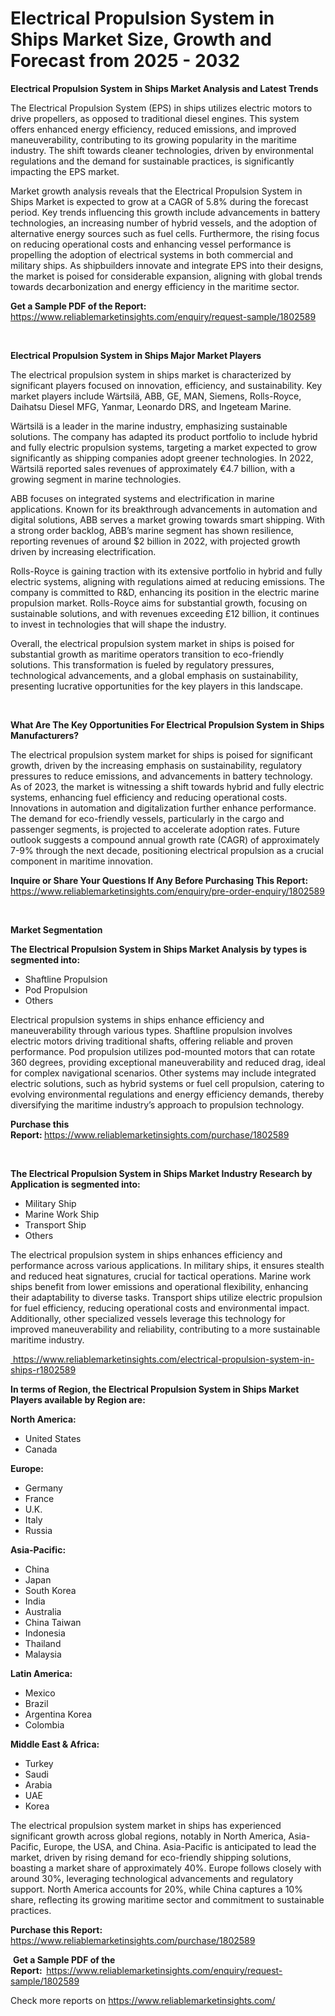 <p><h1>Electrical Propulsion System in Ships Market Size, Growth and Forecast from 2025 - 2032</h1></p><p><strong>Electrical Propulsion System in Ships Market Analysis and Latest Trends</strong></p>
<p><p>The Electrical Propulsion System (EPS) in ships utilizes electric motors to drive propellers, as opposed to traditional diesel engines. This system offers enhanced energy efficiency, reduced emissions, and improved maneuverability, contributing to its growing popularity in the maritime industry. The shift towards cleaner technologies, driven by environmental regulations and the demand for sustainable practices, is significantly impacting the EPS market.</p><p>Market growth analysis reveals that the Electrical Propulsion System in Ships Market is expected to grow at a CAGR of 5.8% during the forecast period. Key trends influencing this growth include advancements in battery technologies, an increasing number of hybrid vessels, and the adoption of alternative energy sources such as fuel cells. Furthermore, the rising focus on reducing operational costs and enhancing vessel performance is propelling the adoption of electrical systems in both commercial and military ships. As shipbuilders innovate and integrate EPS into their designs, the market is poised for considerable expansion, aligning with global trends towards decarbonization and energy efficiency in the maritime sector.</p></p>
<p><strong>Get a Sample PDF of the Report:&nbsp;</strong> <a href="https://www.reliablemarketinsights.com/enquiry/request-sample/1802589?utm_campaign=2207&utm_medium=2&utm_source=Github&utm_content=ia&utm_term=10032025&utm_id=electrical-propulsion-system-in-ships">https://www.reliablemarketinsights.com/enquiry/request-sample/1802589</a></p>
<p>&nbsp;</p>
<p><strong>Electrical Propulsion System in Ships Major Market Players</strong></p>
<p><p>The electrical propulsion system in ships market is characterized by significant players focused on innovation, efficiency, and sustainability. Key market players include Wärtsilä, ABB, GE, MAN, Siemens, Rolls-Royce, Daihatsu Diesel MFG, Yanmar, Leonardo DRS, and Ingeteam Marine. </p><p>Wärtsilä is a leader in the marine industry, emphasizing sustainable solutions. The company has adapted its product portfolio to include hybrid and fully electric propulsion systems, targeting a market expected to grow significantly as shipping companies adopt greener technologies. In 2022, Wärtsilä reported sales revenues of approximately €4.7 billion, with a growing segment in marine technologies.</p><p>ABB focuses on integrated systems and electrification in marine applications. Known for its breakthrough advancements in automation and digital solutions, ABB serves a market growing towards smart shipping. With a strong order backlog, ABB’s marine segment has shown resilience, reporting revenues of around $2 billion in 2022, with projected growth driven by increasing electrification.</p><p>Rolls-Royce is gaining traction with its extensive portfolio in hybrid and fully electric systems, aligning with regulations aimed at reducing emissions. The company is committed to R&D, enhancing its position in the electric marine propulsion market. Rolls-Royce aims for substantial growth, focusing on sustainable solutions, and with revenues exceeding £12 billion, it continues to invest in technologies that will shape the industry.</p><p>Overall, the electrical propulsion system market in ships is poised for substantial growth as maritime operators transition to eco-friendly solutions. This transformation is fueled by regulatory pressures, technological advancements, and a global emphasis on sustainability, presenting lucrative opportunities for the key players in this landscape.</p></p>
<p>&nbsp;</p>
<p><strong>What Are The Key Opportunities For Electrical Propulsion System in Ships Manufacturers?</strong></p>
<p><p>The electrical propulsion system market for ships is poised for significant growth, driven by the increasing emphasis on sustainability, regulatory pressures to reduce emissions, and advancements in battery technology. As of 2023, the market is witnessing a shift towards hybrid and fully electric systems, enhancing fuel efficiency and reducing operational costs. Innovations in automation and digitalization further enhance performance. The demand for eco-friendly vessels, particularly in the cargo and passenger segments, is projected to accelerate adoption rates. Future outlook suggests a compound annual growth rate (CAGR) of approximately 7-9% through the next decade, positioning electrical propulsion as a crucial component in maritime innovation.</p></p>
<p><strong>Inquire or Share Your Questions If Any Before Purchasing This Report:</strong> <a href="https://www.reliablemarketinsights.com/enquiry/pre-order-enquiry/1802589?utm_campaign=2207&utm_medium=2&utm_source=Github&utm_content=ia&utm_term=10032025&utm_id=electrical-propulsion-system-in-ships">https://www.reliablemarketinsights.com/enquiry/pre-order-enquiry/1802589</a></p>
<p>&nbsp;</p>
<p><strong>Market Segmentation</strong></p>
<p><strong>The Electrical Propulsion System in Ships Market Analysis by types is segmented into:</strong></p>
<p><ul><li>Shaftline Propulsion</li><li>Pod Propulsion</li><li>Others</li></ul></p>
<p><p>Electrical propulsion systems in ships enhance efficiency and maneuverability through various types. Shaftline propulsion involves electric motors driving traditional shafts, offering reliable and proven performance. Pod propulsion utilizes pod-mounted motors that can rotate 360 degrees, providing exceptional maneuverability and reduced drag, ideal for complex navigational scenarios. Other systems may include integrated electric solutions, such as hybrid systems or fuel cell propulsion, catering to evolving environmental regulations and energy efficiency demands, thereby diversifying the maritime industry’s approach to propulsion technology.</p></p>
<p><strong>Purchase this Report:&nbsp;</strong><a href="https://www.reliablemarketinsights.com/purchase/1802589?utm_campaign=2207&utm_medium=2&utm_source=Github&utm_content=ia&utm_term=10032025&utm_id=electrical-propulsion-system-in-ships">https://www.reliablemarketinsights.com/purchase/1802589</a></p>
<p>&nbsp;</p>
<p><strong>The Electrical Propulsion System in Ships Market Industry Research by Application is segmented into:</strong></p>
<p><ul><li>Military Ship</li><li>Marine Work Ship</li><li>Transport Ship</li><li>Others</li></ul></p>
<p><p>The electrical propulsion system in ships enhances efficiency and performance across various applications. In military ships, it ensures stealth and reduced heat signatures, crucial for tactical operations. Marine work ships benefit from lower emissions and operational flexibility, enhancing their adaptability to diverse tasks. Transport ships utilize electric propulsion for fuel efficiency, reducing operational costs and environmental impact. Additionally, other specialized vessels leverage this technology for improved maneuverability and reliability, contributing to a more sustainable maritime industry.</p></p>
<p><a href="https://www.reliablemarketinsights.com/electrical-propulsion-system-in-ships-r1802589?utm_campaign=2207&utm_medium=2&utm_source=Github&utm_content=ia&utm_term=10032025&utm_id=electrical-propulsion-system-in-ships">&nbsp;https://www.reliablemarketinsights.com/electrical-propulsion-system-in-ships-r1802589</a></p>
<p><strong>In terms of Region, the Electrical Propulsion System in Ships Market Players available by Region are:</strong></p>
<p>
    <p> <strong> North America: </strong>
        <ul>
            <li>United States</li>
            <li>Canada</li>
        </ul>
        </p> 
    <p> <strong> Europe: </strong>
        <ul>
            <li>Germany</li>
            <li>France</li>
            <li>U.K.</li>
            <li>Italy</li>
            <li>Russia</li>
        </ul>
        </p> 
    <p> <strong> Asia-Pacific: </strong>
        <ul>
            <li>China</li>
            <li>Japan</li>
            <li>South Korea</li>
            <li>India</li>
            <li>Australia</li>
            <li>China Taiwan</li>
            <li>Indonesia</li>
            <li>Thailand</li>
            <li>Malaysia</li>
        </ul>
        </p> 
    <p> <strong> Latin America: </strong>
        <ul>
            <li>Mexico</li>
            <li>Brazil</li>
            <li>Argentina Korea</li>
            <li>Colombia</li>
        </ul>
        </p> 
    <p> <strong> Middle East & Africa: </strong>
        <ul>
            <li>Turkey</li>
            <li>Saudi</li>
            <li>Arabia</li>
            <li>UAE</li>
            <li>Korea</li>
        </ul>
    </p>
    </p>
<p><p>The electrical propulsion system market in ships has experienced significant growth across global regions, notably in North America, Asia-Pacific, Europe, the USA, and China. Asia-Pacific is anticipated to lead the market, driven by rising demand for eco-friendly shipping solutions, boasting a market share of approximately 40%. Europe follows closely with around 30%, leveraging technological advancements and regulatory support. North America accounts for 20%, while China captures a 10% share, reflecting its growing maritime sector and commitment to sustainable practices.</p></p>
<p><strong>Purchase this Report: </strong><a href="https://www.reliablemarketinsights.com/purchase/1802589?utm_campaign=2207&utm_medium=2&utm_source=Github&utm_content=ia&utm_term=10032025&utm_id=electrical-propulsion-system-in-ships">https://www.reliablemarketinsights.com/purchase/1802589</a></p>
<p>&nbsp;<strong>Get a Sample PDF of the Report:&nbsp;&nbsp;</strong><a href="https://www.reliablemarketinsights.com/enquiry/request-sample/1802589?utm_campaign=2207&utm_medium=2&utm_source=Github&utm_content=ia&utm_term=10032025&utm_id=electrical-propulsion-system-in-ships">https://www.reliablemarketinsights.com/enquiry/request-sample/1802589</a></p>
<p><strong></strong></p>
<p>Check more reports on <a href="https://www.reliablemarketinsights.com/?utm_campaign=2207&utm_medium=2&utm_source=Github&utm_content=ia&utm_term=10032025&utm_id=electrical-propulsion-system-in-ships">https://www.reliablemarketinsights.com/</a></p>